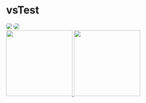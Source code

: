 # vsTest

<!--

🇧🇷 pt-br
Sou Luigi Guido Bavaresco, tenho 18 anos, estou iniciando minha carreira como programador, estudando jogos digitais

- 🔭 Atualmente estou trabalhando em projetos para servidores FiveM
- 🌱 Atualmente estou aprendendo js, ​​lua, ruby, c#
- 📫 Como me contatar: https://discord.gg/w8hwRYJ4Zv
-->


<div>
<a href="https://www.youtube.com/channel/UCfHTdFLxeZwg78F3aIVx8WA" target="_blank"><img src="https://img.shields.io/badge/YouTube-FF0000?style=for-the-badge&logo=youtube&logoColor=white" style="border-radius: 5px;" target="_blank"></a>
<a href="https://instagram.com/luigi.bavaresco" target="_blank"><img src="https://img.shields.io/badge/-Instagram-%23E4405F?style=for-the-badge&logo=instagram&logoColor=white" style="border-radius: 5px;" target="_blank"></a>
</div>

<div>
<a href="https://github.com/VieirasStore">
<img height="180em" src="https://github-readme-stats.vercel.app/api/top-langs/?username=Luigi041&layout=compact&langs_count=7&theme=dracula"/>
<img height="180em" src="https://github-readme-stats.vercel.app/api?username=Luigi041&show_icons=true&theme=dracula&include_all_commits=true&count_private=true"/>
</div>
